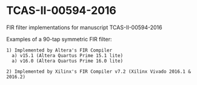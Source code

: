 # TCAS-II-00594-2016
FIR filter implementations for manuscript TCAS-II-00594-2016


Examples of a 90-tap symmetric FIR filter:

	1) Implemented by Altera's FIR Compiler 
      a) v15.1 (Altera Quartus Prime 15.1 lite)
      a) v16.0 (Altera Quartus Prime 16.0 lite)

	2) Implemented by Xilinx's FIR Compiler v7.2 (Xilinx Vivado 2016.1 & 2016.2)
